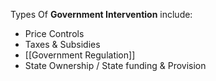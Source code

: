 Types Of **Government Intervention** include:
* Price Controls
* Taxes & Subsidies
* [[Government Regulation]]
* State Ownership / State funding & Provision